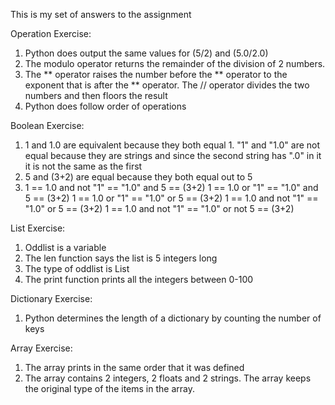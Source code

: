 This is my set of answers to the assignment

Operation Exercise:
1. Python does output the same values for (5/2) and (5.0/2.0)
2. The modulo operator returns the remainder of the division of 2 numbers.
3. The ** operator raises the number before the ** operator to the exponent that is after the ** operator. The // operator divides the two numbers and then floors the result
4. Python does follow order of operations

Boolean Exercise:
1. 1 and 1.0 are equivalent because they both equal 1. "1" and "1.0" are not equal because they are strings and since the second string has ".0" in it it is not the same as the first
2. 5 and (3+2) are equal because they both equal out to 5
3. 1 == 1.0 and not "1" == "1.0" and 5 == (3+2)
   1 == 1.0 or "1" == "1.0" and 5 == (3+2)
   1 == 1.0 or "1" == "1.0" or 5 == (3+2)
   1 == 1.0 and not "1" == "1.0" or 5 == (3+2)
   1 == 1.0 and not "1" == "1.0" or not 5 == (3+2)
   
List Exercise:
1. Oddlist is a variable
2. The len function says the list is 5 integers long
3. The type of oddlist is List
4. The print function prints all the integers between 0-100

Dictionary Exercise:
1. Python determines the length of a dictionary by counting the number of keys

Array Exercise:
1. The array prints in the same order that it was defined
2. The array contains 2 integers, 2 floats and 2 strings. The array keeps the original type of the items in the array. 
